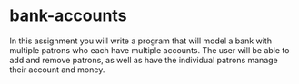 # bank-accounts
In this assignment you will write a program that will model a bank with multiple patrons who each have multiple accounts. The user will be able to add and remove patrons, as well as have the individual patrons manage their account and money. 
